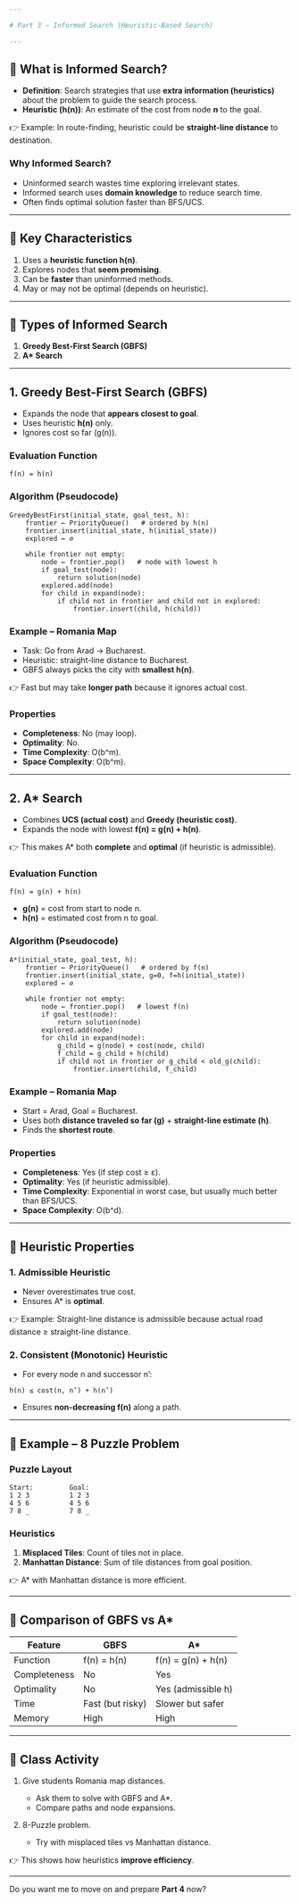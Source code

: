 ```yaml
---

# Part 3 – Informed Search (Heuristic-Based Search)

---
```


## 🔹 What is Informed Search?

* **Definition**: Search strategies that use **extra information (heuristics)** about the problem to guide the search process.
* **Heuristic (h(n))**: An estimate of the cost from node **n** to the goal.

👉 Example: In route-finding, heuristic could be **straight-line distance** to destination.

### Why Informed Search?

* Uninformed search wastes time exploring irrelevant states.
* Informed search uses **domain knowledge** to reduce search time.
* Often finds optimal solution faster than BFS/UCS.

---

## 🔹 Key Characteristics

1. Uses a **heuristic function h(n)**.
2. Explores nodes that **seem promising**.
3. Can be **faster** than uninformed methods.
4. May or may not be optimal (depends on heuristic).

---

## 🔹 Types of Informed Search

1. **Greedy Best-First Search (GBFS)**
2. **A\* Search**

---

## 1. Greedy Best-First Search (GBFS)

* Expands the node that **appears closest to goal**.
* Uses heuristic **h(n)** only.
* Ignores cost so far (g(n)).

### Evaluation Function

```
f(n) = h(n)
```

### Algorithm (Pseudocode)

```
GreedyBestFirst(initial_state, goal_test, h):
    frontier ← PriorityQueue()   # ordered by h(n)
    frontier.insert(initial_state, h(initial_state))
    explored ← ∅

    while frontier not empty:
        node ← frontier.pop()   # node with lowest h
        if goal_test(node):
            return solution(node)
        explored.add(node)
        for child in expand(node):
            if child not in frontier and child not in explored:
                frontier.insert(child, h(child))
```

### Example – Romania Map

* Task: Go from Arad → Bucharest.
* Heuristic: straight-line distance to Bucharest.
* GBFS always picks the city with **smallest h(n)**.

👉 Fast but may take **longer path** because it ignores actual cost.

### Properties

* **Completeness**: No (may loop).
* **Optimality**: No.
* **Time Complexity**: O(b^m).
* **Space Complexity**: O(b^m).

---

## 2. A\* Search

* Combines **UCS (actual cost)** and **Greedy (heuristic cost)**.
* Expands the node with lowest **f(n) = g(n) + h(n)**.

👉 This makes A\* both **complete** and **optimal** (if heuristic is admissible).

### Evaluation Function

```
f(n) = g(n) + h(n)
```

* **g(n)** = cost from start to node n.
* **h(n)** = estimated cost from n to goal.

### Algorithm (Pseudocode)

```
A*(initial_state, goal_test, h):
    frontier ← PriorityQueue()   # ordered by f(n)
    frontier.insert(initial_state, g=0, f=h(initial_state))
    explored ← ∅

    while frontier not empty:
        node ← frontier.pop()   # lowest f(n)
        if goal_test(node):
            return solution(node)
        explored.add(node)
        for child in expand(node):
            g_child = g(node) + cost(node, child)
            f_child = g_child + h(child)
            if child not in frontier or g_child < old_g(child):
                frontier.insert(child, f_child)
```

### Example – Romania Map

* Start = Arad, Goal = Bucharest.
* Uses both **distance traveled so far (g)** + **straight-line estimate (h)**.
* Finds the **shortest route**.

### Properties

* **Completeness**: Yes (if step cost ≥ ε).
* **Optimality**: Yes (if heuristic admissible).
* **Time Complexity**: Exponential in worst case, but usually much better than BFS/UCS.
* **Space Complexity**: O(b^d).

---

## 🔹 Heuristic Properties

### 1. Admissible Heuristic

* Never overestimates true cost.
* Ensures A\* is **optimal**.

👉 Example: Straight-line distance is admissible because actual road distance ≥ straight-line distance.

### 2. Consistent (Monotonic) Heuristic

* For every node n and successor n’:

```
h(n) ≤ cost(n, n’) + h(n’)
```

* Ensures **non-decreasing f(n)** along a path.

---

## 🔹 Example – 8 Puzzle Problem

### Puzzle Layout

```
Start:         Goal:
1 2 3          1 2 3
4 5 6          4 5 6
7 8 _          7 8 _
```

### Heuristics

1. **Misplaced Tiles**: Count of tiles not in place.
2. **Manhattan Distance**: Sum of tile distances from goal position.

👉 A\* with Manhattan distance is more efficient.

---

## 🔹 Comparison of GBFS vs A\*

| Feature      | GBFS             | A\*                |
| ------------ | ---------------- | ------------------ |
| Function     | f(n) = h(n)      | f(n) = g(n) + h(n) |
| Completeness | No               | Yes                |
| Optimality   | No               | Yes (admissible h) |
| Time         | Fast (but risky) | Slower but safer   |
| Memory       | High             | High               |

---

## 🔹 Class Activity

1. Give students Romania map distances.

   * Ask them to solve with GBFS and A\*.
   * Compare paths and node expansions.

2. 8-Puzzle problem.

   * Try with misplaced tiles vs Manhattan distance.

👉 This shows how heuristics **improve efficiency**.

---

Do you want me to move on and prepare **Part 4** now?

